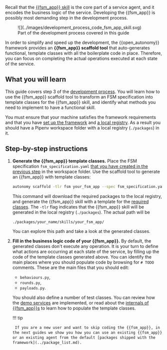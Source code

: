 
Recall that the [{{fsm_app}} skill](../key_concepts/fsm_app_introduction.md) is the core part of a service agent, and it encodes the business logic of the service. Developing the {{fsm_app}} is possibly most demanding step in the development process.

<figure markdown>
![](../images/development_process_code_fsm_app_skill.svg)
<figcaption>Part of the development process covered in this guide</figcaption>
</figure>

In order to simplify and speed up the development, the {{open_autonomy}} framework provides an **{{fsm_app}} scaffold tool** that auto-generates functional, template classes with all the boilerplate code in place. Therefore, you can focus on completing the actual operations executed at each state of the service.

## What you will learn

This guide covers step 3 of the [development process](./overview_of_the_development_process.md). You will learn how to use the {{fsm_app}} scaffold tool to transform an FSM specification into template classes for the {{fsm_app}} skill, and identify what methods you need to implement to have a functional skill.

You must ensure that your machine satisfies the framework requirements and that you have [set up the framework](./set_up.md#set-up-the-framework) and [a local registry](./set_up.md#set-up-the-local-registry). As a result you should have a Pipenv workspace folder with a local registry (`./packages`) in it.

## Step-by-step instructions

1. **Generate the {{fsm_app}} template classes.** Place the FSM specification `fsm_specification.yaml` [that you have created in the previous step](./draft_service_idea_and_define_fsm_specification.md#define-the-fsm-specification) in the workspace folder. Use the scaffold tool to generate an {{fsm_app}} with template classes:

    ```bash
    autonomy scaffold -tlr fsm your_fsm_app --spec fsm_specification.yaml
    ```

    This command will download the required packages to the local registry, and generate the {{fsm_app}} skill with a template for the [required classes](../key_concepts/fsm_app_introduction.md). The `-tlr` flag indicates that the {{fsm_app}} skill will be generated in the local registry (`./packages`). The actual path will be

    ```
    ./packages/your_name/skills/your_fsm_app/
    ```

    You can explore this path and take a look at the generated classes.

2. **Fill in the business logic code of your {{fsm_app}}.** By default, the generated classes don't execute any operation. It is your turn to define what actions are occurring at each state of the service, by filling up the code of the template classes generated above. You can identify the main places where you should populate code by browsing for `# TODO` comments. These are the main files that you should edit:

      * `behaviours.py`,
      * `rounds.py`,
      * `payloads.py`.

    You should also define a number of test classes. You can review how the [demo services](../demos/index.md) are implemented, or read about the [internals of {{fsm_app}}s](../key_concepts/fsm_app_introduction.md) to learn how to populate the template classes.
    
    !!! tip
    	
    	If you are a new user and want to skip coding the {{fsm_app}}, in the next guides we show you how you can use an existing {{fsm_app}} or an existing agent from the default [packages shipped with the framework](../package_list.md).
